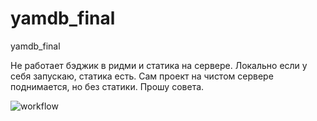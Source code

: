 # yamdb_final
yamdb_final

Не работает бэджик в ридми и статика на сервере. Локально если у себя запускаю, статика есть.
Сам проект на чистом сервере поднимается, но без статики. Прошу совета.

![workflow](https://github.com/zaebumbatt/yamdb_final/workflows/yamdb_final/badge.svg)
